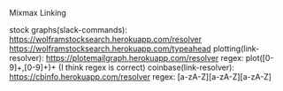 Mixmax Linking

stock graphs(slack-commands): https://wolframstocksearch.herokuapp.com/resolver
https://wolframstocksearch.herokuapp.com/typeahead
plotting(link-resolver): https://plotemailgraph.herokuapp.com/resolver 
regex: plot\([0-9]+,[0-9]+\)+
(I think regex is correct)
coinbase(link-resolver): https://cbinfo.herokuapp.com/resolver
regex: [a-zA-Z][a-zA-Z][a-zA-Z]